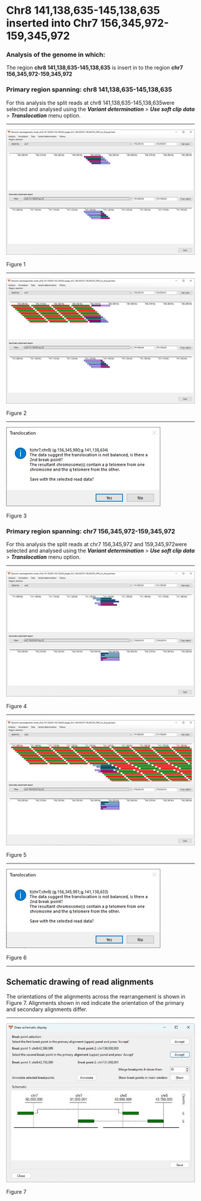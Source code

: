 # Chr8 141,138,635-145,138,635  inserted into Chr7 156,345,972-159,345,972

### Analysis of the genome in which: 

The region **chr8 141,138,635-145,138,635** is insert in to the region **chr7 156,345,972-159,345,972**

### Primary region spanning: chr8 141,138,635-145,138,635 

For this analysis the split reads at chr8 141,138,635-145,138,635were selected and analysed using the ___Variant determination___ > ___Use soft clip data___ > ___Translocation___ menu option.<hr />

![image](images/insert_chr8_141,138,635-145,138,635_target_chr7_156,345,972-159,345,972_ONT_no_2nd_pair_1.jpg)

Figure 1

<hr />

![image](images/insert_chr8_141,138,635-145,138,635_target_chr7_156,345,972-159,345,972_ONT_no_2nd_pair_1_all.jpg)

Figure 2

<hr />

![image](images/insert_chr8_141,138,635-145,138,635_target_chr7_156,345,972-159,345,972_ONT_no_2nd_pair_1_results.jpg)

Figure 3

### Primary region spanning: chr7 156,345,972-159,345,972 

For this analysis the split reads at chr7 156,345,972 and 159,345,972were selected and analysed using the ___Variant determination___ > ___Use soft clip data___ > ___Translocation___ menu option.<hr />

![image](images/insert_chr8_141,138,635-145,138,635_target_chr7_156,345,972-159,345,972_ONT_no_2nd_pair_2.jpg)

Figure 4

<hr />

![image](images/insert_chr8_141,138,635-145,138,635_target_chr7_156,345,972-159,345,972_ONT_no_2nd_pair_2_all.jpg)

Figure 5

<hr />

![image](images/insert_chr8_141,138,635-145,138,635_target_chr7_156,345,972-159,345,972_ONT_no_2nd_pair_2_results.jpg)

Figure 6

<hr />

## Schematic drawing of read alignments

The orientations of the alignments across the rearrangement is shown in Figure 7. Alignments shown in red indicate the orientation of the primary and secondary alignments differ.

<hr />

![image](images/insert_chr8_141,138,635-145,138,635_target_chr7_156,345,972-159,345,972_ONT_no_2nd_pair.jpg)

Figure 7